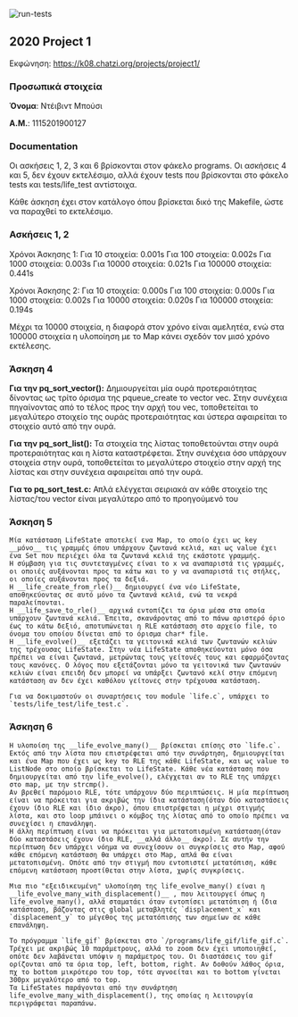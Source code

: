![run-tests](../../workflows/run-tests/badge.svg)

## 2020 Project 1

Εκφώνηση: https://k08.chatzi.org/projects/project1/


### Προσωπικά στοιχεία

__Όνομα__: Ντέιβιντ Μπούσι

__Α.Μ.__: 1115201900127

### Documentation
Οι ασκήσεις 1, 2, 3 και 6 βρίσκονται στον φάκελο programs.
Οι ασκήσεις 4 και 5, δεν έχουν εκτελέσιμο, αλλά έχουν tests που βρίσκονται στο φάκελο tests και tests/life_test αντίστοιχα.

Κάθε άσκηση έχει στον κατάλογο όπου βρίσκεται δικό της Makefile, ώστε να παραχθεί το εκτελέσιμο.

### Ασκήσεις 1, 2

Χρόνοι Άσκησης 1:
    Για 10 στοιχεία: 0.001s
    Για 100 στοιχεία: 0.002s
    Για 1000 στοιχεία: 0.003s
    Για 10000 στοιχεία: 0.021s
    Για 100000 στοιχεία: 0.441s

Χρόνοι Άσκησης 2:
    Για 10 στοιχεία: 0.000s
    Για 100 στοιχεία: 0.000s
    Για 1000 στοιχεία: 0.002s
    Για 10000 στοιχεία: 0.020s
    Για 100000 στοιχεία: 0.194s

Μέχρι τα 10000 στοιχεία, η διαφορά στον χρόνο είναι αμελητέα, ενώ στα 100000 στοιχεία η υλοποίηση με το Map κάνει σχεδόν τον μισό χρόνο εκτέλεσης.

### Άσκηση 4

__Για την pq_sort_vector():__
    Δημιουργείται μία ουρά προτεραιότητας δίνοντας ως τρίτο όρισμα της pqueue_create το vector vec.
    Στην συνέχεια πηγαίνοντας από το τέλος προς την αρχή του vec, τοποθετείται το μεγαλύτερο στοιχείο της
    ουράς προτεραιότητας και ύστερα αφαιρείται το στοιχείο αυτό από την ουρά.

__Για την pq_sort_list():__
    Τα στοιχεία της λίστας τοποθετούνται στην ουρά προτεραιότητας και η λίστα καταστρέφεται.
    Στην συνέχεια όσο υπάρχουν στοιχεία στην ουρά, τοποθετείται το μεγαλύτερο στοιχείο στην αρχή της λίστας και στην συνέχεια αφαιρείται από την ουρά.

__Για το pq_sort_test.c:__
    Απλά ελέγχεται σειριακά αν κάθε στοιχείο της λίστας/του vector είναι μεγαλύτερο από το προηγούμενό του

### Άσκηση 5

    Μία κατάσταση LifeState αποτελεί ενα Map, το οποίο έχει ως key __μόνο__ τις γραμμές όπου υπάρχουν ζωντανά κελιά, και ως value έχει ένα Set που περιέχει όλα τα ζωντανά κελιά της εκάστοτε γραμμής.
    Η σύμβαση για τις συντεταγμένες είναι το x να αναπαριστά τις γραμμές, οι οποιές αυξάνονται προς τα κάτω και το y να αναπαριστά τις στήλες, οι οποίες αυξάνονται προς τα δεξιά.
    Η __life_create_from_rle()__ δημιουργεί ένα νέο LifeState, αποθηκεύοντας σε αυτό μόνο τα ζωντανά κελιά, ενώ τα νεκρά παραλείπονται.
    Η __life_save_to_rle()__ αρχικά εντοπίζει τα όρια μέσα στα οποία υπάρχουν ζωντανά κελιά. Έπειτα, σκανάροντας από το πάνω αριστερό όριο έως το κάτω δεξιό, αποτυπώνεται η RLE κατάσταση στο αρχείο file, το όνομα του οποίου δίνεται από το όρισμα char* file.
    Η __life_evolve()__ εξετάζει τα γειτονικά κελιά των ζωντανών κελιών της τρέχουσας LifeState. Στην νέα LifeState αποθηκεύονται μόνο όσα πρέπει να είναι ζωντανά, μετρώντας τους γείτονές τους και εφαρμόζοντας τους κανόνες. Ο λόγος που εξετάζονται μόνο τα γειτονικά των ζωντανών κελιών είναι επειδή δεν μπορεί να υπάρξει ζωντανό κελί στην επόμενη κατάσταση αν δεν έχει καθόλου γείτονες στην τρέχουσα κατάσταση.

    Για να δοκιμαστούν οι συναρτήσεις του module `life.c`, υπάρχει το `tests/life_test/life_test.c`.

### Άσκηση 6

    Η υλοποίση της __life_evolve_many()__ βρίσκεται επίσης στο `life.c`. Εκτός από την λίστα που επιστρέφεται από την συνάρτηση, δημιουργείται και ένα Map που έχει ως key το RLE της κάθε LifeState, και ως value το ListNode στο οποίο βρίσκεται το LifeState. Κάθε νέα κατάσταση που δημιουργείται από την life_evolve(), ελέγχεται αν το RLE της υπάρχει στο map, με την strcmp().
    Αν βρεθεί παρόμοιο RLE, τότε υπάρχουν δύο περιπτώσεις. Η μία περίπτωση είναι να πρόκειται για ακριβώς την ίδια κατάσταση(όταν δύο καταστάσεις έχουν ίδιο RLE και ίδιο άκρο), όπου επιστρέφεται η μέχρι στιγμής λίστα, και στο loop μπάινει ο κόμβος της λίστας από το οποίο πρέπει να συνεχίσει η επανάληψη.
    Η άλλη περίπτωση είναι να πρόκειται για μετατοπισμένη κατάσταση(όταν δύο καταστάσεις έχουν ίδιο RLE, __αλλά άλλο__ άκρο). Σε αυτήν την περίπτωση δεν υπάρχει νόημα να συνεχίσουν οι συγκρίσεις στο Map, αφού κάθε επόμενη κατάσταση θα υπάρχει στο Map, απλά θα είναι μετατοπισμένη. Οπότε από την στιγμή που εντοπιστεί μετατόπιση, κάθε επόμενη κατάσταση προστίθεται στην λίστα, χωρίς συγκρίσεις.

    Μια πιο "εξειδικευμένη" υλοποίηση της life_evolve_many() είναι η __life_evolve_many_with_displacement()__ , που λειτουργεί όπως η life_evolve_many(), αλλά σταματάει όταν εντοπίσει μετατόπιση ή ίδια κατάσταση, βάζοντας στις global μεταβλητές `displacement_x` και `displacement_y` το μέγεθος της μετατόπισης των σημείων σε κάθε επανάληψη.

    Το πρόγραμμα `life_gif` βρίσκεται στο `/programs/life_gif/life_gif.c`. Τρέχει με ακριβώς 10 παράμετρους, αλλά το zoom δεν έχει υποποιηθεί, οπότε δεν λαβάνεται υπόψιν η παράμετρος του. Οι διαστάσεις του gif ορίζονται από τα όρια top, left, bottom, right. Αν δοθούν λάθος όρια, πχ το bottom μικρότερο του top, τότε αγνοείται και το bottom γίνεται 300px μεγαλύτερο από το top.
    Τα LifeStates παράγονται από την συνάρτηση life_evolve_many_with_displacement(), της οποίας η λειτουργία περιγράφεται παραπάνω.
